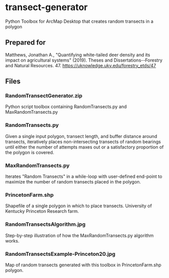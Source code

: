 # transect-generator
Python Toolbox for ArcMap Desktop that creates random transects in a polygon

## Prepared for
Matthews, Jonathan A., "Quantifying white-tailed deer density and its impact on agricultural systems" (2019). Theses and Dissertations--Forestry and Natural Resources. 47. https://uknowledge.uky.edu/forestry_etds/47

## Files
### RandomTransectGenerator.zip
Python script toolbox containing RandomTransects.py and MaxRandomTransects.py
### RandomTransects.py
Given a single input polygon, transect length, and buffer distance around transects, iteratively places non-intersecting transects of random bearings until either the number of attempts maxes out or a satisfactory proportion of the polygon is covered. 
### MaxRandomTransects.py
Iterates "Random Transects" in a while-loop with user-defined end-point to maximize the number of random transects placed in the polygon.
### PrincetonFarm.shp
Shapefile of a single polygon in which to place transects. University of Kentucky Princeton Research farm.
### RandomTransectsAlgorithm.jpg
Step-by-step illustration of how the MaxRandomTransects.py algorithm works.
### RandomTransectsExample-Princeton20.jpg
Map of random transects generated with this toolbox in PrincetonFarm.shp polygon.
